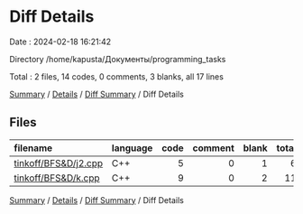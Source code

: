 # Diff Details

Date : 2024-02-18 16:21:42

Directory /home/kapusta/Документы/programming_tasks

Total : 2 files,  14 codes, 0 comments, 3 blanks, all 17 lines

[Summary](results.md) / [Details](details.md) / [Diff Summary](diff.md) / Diff Details

## Files
| filename | language | code | comment | blank | total |
| :--- | :--- | ---: | ---: | ---: | ---: |
| [tinkoff/BFS&D/j2.cpp](/tinkoff/BFS&D/j2.cpp) | C++ | 5 | 0 | 1 | 6 |
| [tinkoff/BFS&D/k.cpp](/tinkoff/BFS&D/k.cpp) | C++ | 9 | 0 | 2 | 11 |

[Summary](results.md) / [Details](details.md) / [Diff Summary](diff.md) / Diff Details